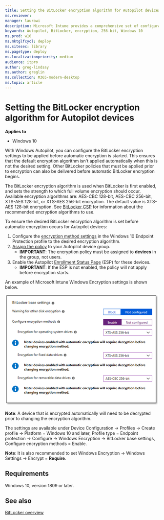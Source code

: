 ```yaml
---
title: Setting the BitLocker encryption algorithm for Autopilot devices
ms.reviewer: 
manager: laurawi
description: Microsoft Intune provides a comprehensive set of configuration options to manage BitLocker on Windows 10 devices. 
keywords: Autopilot, BitLocker, encryption, 256-bit, Windows 10
ms.prod: w10
ms.mktglfcycl: deploy
ms.sitesec: library
ms.pagetype: deploy
ms.localizationpriority: medium
audience: itpro
author: greg-lindsay
ms.author: greglin
ms.collection: M365-modern-desktop
ms.topic: article
---
```



# Setting the BitLocker encryption algorithm for Autopilot devices

**Applies to**

-   Windows 10

With Windows Autopilot, you can configure the BitLocker encryption settings to be applied before automatic encryption is started. This ensures that the default encryption algorithm isn't applied automatically when this is not the desired setting. Other BitLocker policies that must be applied prior to encryption can also be delivered before automatic BitLocker encryption begins. 

The BitLocker encryption algorithm is used when BitLocker is first enabled, and sets the strength to which full volume encryption should occur. Available encryption algorithms are: AES-CBC 128-bit, AES-CBC 256-bit, XTS-AES 128-bit, or XTS-AES 256-bit encryption. The default value is XTS-AES 128-bit encryption. See [BitLocker CSP](https://docs.microsoft.com/windows/client-management/mdm/bitlocker-csp) for information about the recommended encryption algorithms to use.

To ensure the desired BitLocker encryption algorithm is set before automatic encryption occurs for Autopilot devices:

1. Configure the [encryption method settings](https://docs.microsoft.com/intune/endpoint-protection-windows-10#windows-encryption) in the Windows 10 Endpoint Protection profile to the desired encryption algorithm. 
2. [Assign the policy](https://docs.microsoft.com/intune/device-profile-assign) to your Autopilot device group. 
    - **IMPORTANT**: The encryption policy must be assigned to **devices** in the group, not users.
3. Enable the Autopilot [Enrollment Status Page](enrollment-status.md) (ESP) for these devices. 
    - **IMPORTANT**: If the ESP is not enabled, the policy will not apply before encryption starts.

An example of Microsoft Intune Windows Encryption settings is shown below.

   ![BitLocker encryption settings](images/bitlocker-encryption.png)

**Note**: A device that is encrypted automatically will need to be decrypted prior to changing the encryption algorithm.

The settings are available under Device Configuration -> Profiles -> Create profile -> Platform = Windows 10 and later, Profile type = Endpoint protection -> Configure -> Windows Encryption -> BitLocker base settings, Configure encryption methods = Enable.

**Note**: It is also recommended to set Windows Encryption -> Windows Settings -> Encrypt = **Require**.

## Requirements

Windows 10, version 1809 or later.

## See also

[BitLocker overview](https://docs.microsoft.com/windows/security/information-protection/bitlocker/bitlocker-overview)
